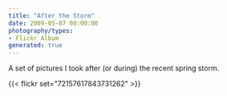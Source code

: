 ```yaml
---
title: "After the Storm"
date: 2009-05-07 00:00:00
photography/types:
- Flickr Album
generated: true
---
```

A set of pictures I took after (or during) the recent spring storm.

{{< flickr set="72157617843731262" >}}
